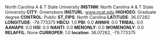 
North Carolina A & T State University
**INSTNM**: North Carolina A & T State University
**CITY**: Greensboro
**INSTURL**: www.ncat.edu
**HIGHDEG**: Graduate degree
**CONTROL**: Public
**ST_FIPS**: North Carolina
**LATITUDE**: 36.07282
**LONGITUDE**: -79.773375
**HBCU**: 1.0
**PBI**: 0.0
**ANNHI**: 0.0
**TRIBAL**: 0.0
**AANAPII**: 0.0
**HSI**: 0.0
**NANTI**: 0.0
**MENONLY**: 0.0
**WOMENONLY**: 0.0
**RELAFFIL**: None
**CURROPER**: 1.0
**location**: 36.07282, -79.773375